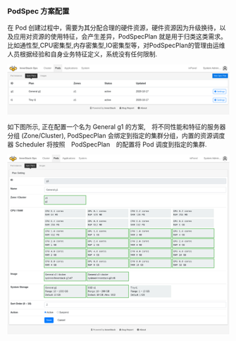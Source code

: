 ### PodSpec 方案配置

在 Pod 创建过程中，需要为其分配合理的硬件资源，硬件资源因为升级换待，以及应用对资源的使用特征，会产生差异，PodSpecPlan 就是用于归类这类需求。比如通性型,CPU密集型,内存密集型,IO密集型等，对PodSpecPlan的管理由运维人员根据经验和自身业务特征定义，系统没有任何限制.

![ops-pod](ops/pod/assets/ops-pod-specplan-list.cmp.png)

如下图所示, 正在配置一个名为 General g1 的方案,　将不同性能和特征的服务器分组 (Zone/Cluster), PodSpecPlan 会绑定到指定的集群分组，内置的资源调度器 Scheduler 将按照　PodSpecPlan　的配置将 Pod 调度到指定的集群. 

![ops-pod](ops/pod/assets/ops-pod-specplan-entry.cmp.png)

